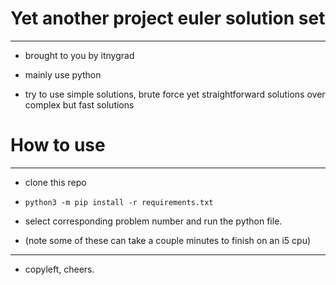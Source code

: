 # Yet another project euler solution set

---

- brought to you by itnygrad

- mainly use python

- try to use simple solutions, brute force yet straightforward solutions over complex but fast solutions

# How to use

---

- clone this repo

- ```python3 -m pip install -r requirements.txt```

- select corresponding problem number and run the python file.

- (note some of these can take a couple minutes to finish on an i5 cpu)

---

- copyleft, cheers.
